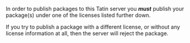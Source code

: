 In order to publish packages to this Tatin server you **_must_** publish your package(s) under one of the licenses listed further down.

If you try to publish a package with a different license, or without any license information at all, then the server will reject the package.